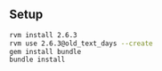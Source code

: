 ## Setup

```sh
rvm install 2.6.3
rvm use 2.6.3@old_text_days --create
gem install bundle
bundle install
```
